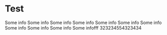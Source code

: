 # Test
Some info
Some info
Some info 
Some info
Some info
Some info
Some info
Some info
Some info
Some info
Some infofff
323234554323434
